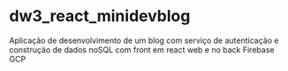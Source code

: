 # dw3_react_minidevblog
Aplicação de desenvolvimento de um blog com serviço de autenticação e construção de dados noSQL com front em react web e no back Firebase GCP

